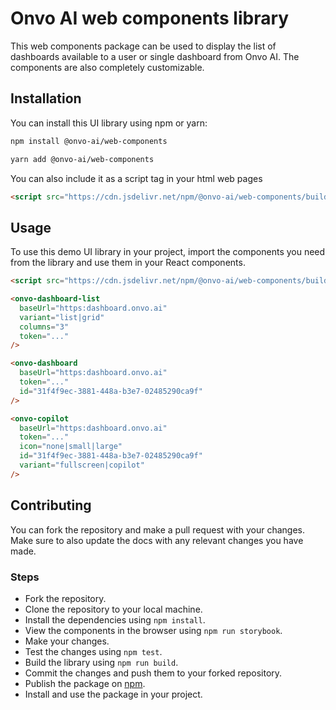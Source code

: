 # Onvo AI web components library

This web components package can be used to display the list of dashboards available to a user or single dashboard from Onvo AI. The components are also completely customizable.

## Installation

You can install this UI library using npm or yarn:

```bash
npm install @onvo-ai/web-components
```

```bash
yarn add @onvo-ai/web-components
```

You can also include it as a script tag in your html web pages

```html
<script src="https://cdn.jsdelivr.net/npm/@onvo-ai/web-components/build/static/js/main.js"></script>
```

## Usage

To use this demo UI library in your project, import the components you need from the library and use them in your React components.

```html
<script src="https://cdn.jsdelivr.net/npm/@onvo-ai/web-components/build/static/js/main.js"></script>

<onvo-dashboard-list
  baseUrl="https:dashboard.onvo.ai"
  variant="list|grid"
  columns="3"
  token="..."
/>

<onvo-dashboard
  baseUrl="https:dashboard.onvo.ai"
  token="..."
  id="31f4f9ec-3881-448a-b3e7-02485290ca9f"
/>

<onvo-copilot
  baseUrl="https:dashboard.onvo.ai"
  token="..."
  icon="none|small|large"
  id="31f4f9ec-3881-448a-b3e7-02485290ca9f"
  variant="fullscreen|copilot"
/>
```

## Contributing

You can fork the repository and make a pull request with your changes. Make sure to also update the docs with any relevant changes you have made.

### Steps

- Fork the repository.
- Clone the repository to your local machine.
- Install the dependencies using `npm install`.
- View the components in the browser using `npm run storybook`.
- Make your changes.
- Test the changes using `npm test`.
- Build the library using `npm run build`.
- Commit the changes and push them to your forked repository.
- Publish the package on [npm](https://www.npmjs.com/).
- Install and use the package in your project.
